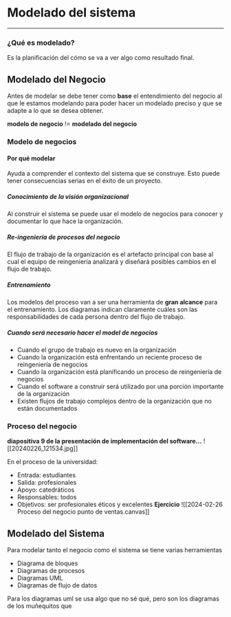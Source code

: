 # Modelado del sistema
---
### ¿Qué es modelado?
Es la planificación del cómo se va a ver algo como resultado final.
## Modelado del Negocio
Antes de modelar se debe tener como **base** el entendimiento del negocio al que le estamos modelando para poder hacer un modelado preciso y que se adapte a lo que se desea obtener.

**modelo de negocio** != **modelado del negocio**
### Modelo de negocios
#### Por qué modelar
Ayuda a comprender el contexto del sistema que se construye. Esto puede tener consecuencias serias en el éxito de un proyecto.

##### Conocimiento de la visión organizacional
Al construir el sistema se puede usar el modelo de negocios para conocer y documentar lo que hace la organización.
##### Re-ingeniería de procesos del negocio
El flujo de trabajo de la organización es el artefacto principal con base al cual el equipo de reingeniería analizará y diseñará posibles cambios en el flujo de trabajo.
##### Entrenamiento
Los modelos del proceso van a ser una herramienta de **gran alcance** para el entrenamiento. Los diagramas indican claramente cuáles son las responsabilidades de cada persona dentro del flujo de trabajo.
##### Cuando será necesario hacer el model de negocios
- Cuando el grupo de trabajo es nuevo en la organización
- Cuando la organización está enfrentando un reciente proceso de reingeniería de negocios
- Cuando la organización está planificando un proceso de reingeniería de negocios
- Cuando el software a construir será utilizado por una porción importante de la organización
- Existen flujos de trabajo complejos dentro de la organización que no están documentados

### Proceso del negocio
**diapositiva 9 de la presentación de implementación del software...**
![[20240226_121534.jpg]]

En el proceso de la universidad:
- Entrada: estudiantes
- Salida: profesionales
- Apoyo: catedráticos
- Responsables: todos
- Objetivos: ser profesionales éticos y excelentes
**Ejercicio**
![[2024-02-26 Proceso del negocio punto de ventas.canvas]]
## Modelado del Sistema
Para modelar tanto el negocio como el sistema se tiene varias herramientas
- Diagrama de bloques
- Diagramas de procesos
- Diagramas UML
- Diagramas de flujo de datos

Para los diagramas uml se usa algo que no sé qué, pero son los diagramas de los muñequitos que 